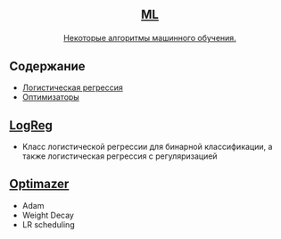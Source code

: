 <!-- markdownlint-disable first-line-h1 -->
<!-- markdownlint-disable html -->
<!-- markdownlint-disable no-duplicate-header -->

<h2>
<p align="center">
  <a href="">ML</a>
</p>
</h2>

<p align="center">
<a href="">Некоторые алгоритмы машинного обучения.</a>       
</p>

## Содержание
- [Логистическая регрессия](#LogReg)
- [Оптимизаторы](#Optimazer)

## [LogReg](https://github.com/DEDMOPO3PEAHIMATOP/Deep-Learning/blob/main/ML/LogReg.ipynb)
- Kласс логистической регрессии для бинарной классификации,
  а также логистическая регрессия с регуляризацией

## [Optimazer]()
- Adam
- Weight Decay
- LR scheduling
